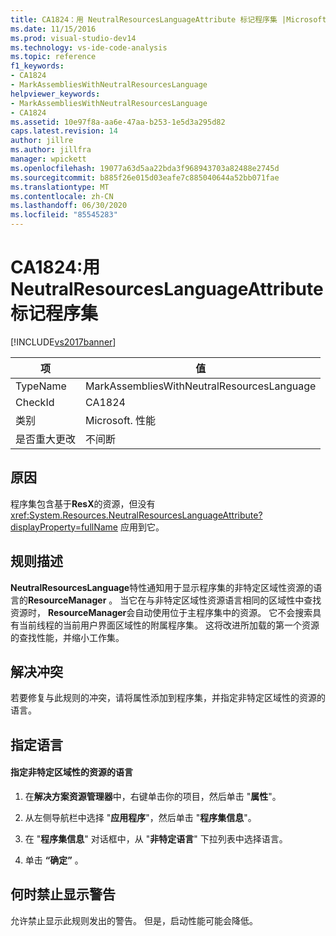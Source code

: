 ```yaml
---
title: CA1824：用 NeutralResourcesLanguageAttribute 标记程序集 |Microsoft Docs
ms.date: 11/15/2016
ms.prod: visual-studio-dev14
ms.technology: vs-ide-code-analysis
ms.topic: reference
f1_keywords:
- CA1824
- MarkAssembliesWithNeutralResourcesLanguage
helpviewer_keywords:
- MarkAssembliesWithNeutralResourcesLanguage
- CA1824
ms.assetid: 10e97f8a-aa6e-47aa-b253-1e5d3a295d82
caps.latest.revision: 14
author: jillre
ms.author: jillfra
manager: wpickett
ms.openlocfilehash: 19077a63d5aa22bda3f968943703a82488e2745d
ms.sourcegitcommit: b885f26e015d03eafe7c885040644a52bb071fae
ms.translationtype: MT
ms.contentlocale: zh-CN
ms.lasthandoff: 06/30/2020
ms.locfileid: "85545283"
---
```

# <a name="ca1824-mark-assemblies-with-neutralresourceslanguageattribute"></a>CA1824:用 NeutralResourcesLanguageAttribute 标记程序集
[!INCLUDE[vs2017banner](../includes/vs2017banner.md)]

|项|值|
|-|-|
|TypeName|MarkAssembliesWithNeutralResourcesLanguage|
|CheckId|CA1824|
|类别|Microsoft. 性能|
|是否重大更改|不间断|

## <a name="cause"></a>原因
 程序集包含基于**ResX**的资源，但没有 <xref:System.Resources.NeutralResourcesLanguageAttribute?displayProperty=fullName> 应用到它。

## <a name="rule-description"></a>规则描述
 **NeutralResourcesLanguage**特性通知用于显示程序集的非特定区域性资源的语言的**ResourceManager** 。 当它在与非特定区域性资源语言相同的区域性中查找资源时， **ResourceManager**会自动使用位于主程序集中的资源。 它不会搜索具有当前线程的当前用户界面区域性的附属程序集。 这将改进所加载的第一个资源的查找性能，并缩小工作集。

## <a name="fixing-violations"></a>解决冲突
 若要修复与此规则的冲突，请将属性添加到程序集，并指定非特定区域性的资源的语言。

## <a name="specifying-the-language"></a>指定语言

#### <a name="to-specify-the-language-of-the-resource-of-the-neutral-culture"></a>指定非特定区域性的资源的语言

1. 在**解决方案资源管理器**中，右键单击你的项目，然后单击 "**属性**"。

2. 从左侧导航栏中选择 "**应用程序**"，然后单击 "**程序集信息**"。

3. 在 "**程序集信息**" 对话框中，从 "**非特定语言**" 下拉列表中选择语言。

4. 单击 **“确定”** 。

## <a name="when-to-suppress-warnings"></a>何时禁止显示警告
 允许禁止显示此规则发出的警告。 但是，启动性能可能会降低。
